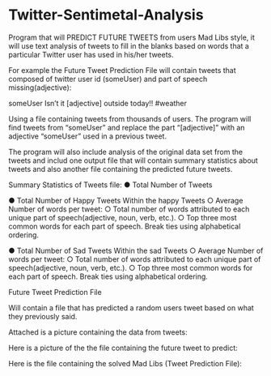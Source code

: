 # Twitter-Sentimetal-Analysis

Program that will PREDICT FUTURE TWEETS from users Mad Libs style, it will use text analysis of  tweets to fill in the blanks based on words that a particular Twitter user has used in his/her tweets.

For example the Future Tweet Prediction File will contain tweets that composed of twitter user id (someUser) and part of speech missing(adjective): 

someUser Isn’t it [adjective] outside today!! #weather

Using a file containing tweets from thousands of users. The program will find tweets from “someUser” and replace the part “[adjective]” with an adjective “someUser” used in a previous tweet. 

The program will also include analysis of the original data set from the tweets and includ one output file that will contain summary statistics about tweets and also another file containing the predicted future tweets. 

Summary Statistics of Tweets file:
● Total Number of Tweets

● Total Number of Happy Tweets
Within the happy Tweets
○ Average Number of words per tweet:
○ Total number of words attributed to each unique part of speech(adjective, noun, verb, etc.).
○ Top three most common words for each part of speech. Break ties using alphabetical ordering.

● Total Number of Sad Tweets
Within the sad Tweets
○ Average Number of words per tweet:
○ Total number of words attributed to each unique part of speech(adjective, noun, verb, etc.).
○ Top three most common words for each part of speech. Break ties using alphabetical ordering.

Future Tweet Prediction File

Will contain a file that has predicted a random users tweet based on what they previously said. 
















Attached is a picture containing the data from tweets:

Here is a picture of the the file containing the future tweet to predict:

Here is the file containing the solved Mad Libs (Tweet Prediction File):


